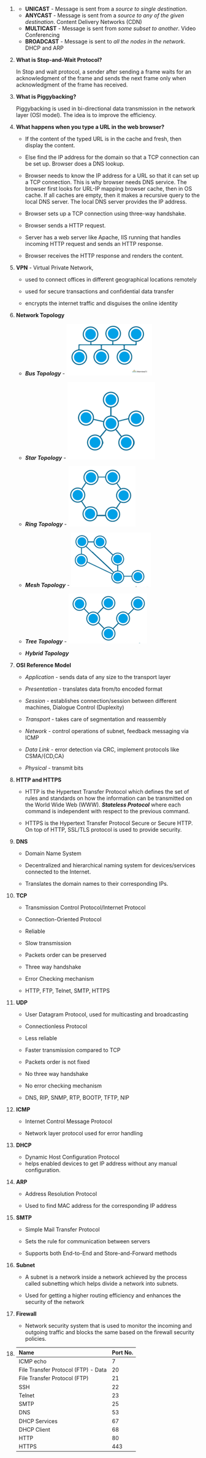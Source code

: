 1. * **UNICAST** - Message is sent from a *source to single destination*.
   * **ANYCAST** - Message is sent from a *source to any of the given destination*. Content Delivery Networks (CDN)
   * **MULTICAST** - Message is sent from *some subset to another*. Video Conferencing
   * **BROADCAST** - Message is sent to *all the nodes in the network*. DHCP and ARP

   

2. **What is Stop-and-Wait Protocol?**

   In Stop and wait protocol, a sender after sending a frame waits for an acknowledgment of the frame and sends the next frame only when acknowledgment of the frame has received.

   

3. **What is Piggybacking?**

   Piggybacking is used in bi-directional data transmission in the network layer (OSI model). The idea is to improve the efficiency.

   

4. **What happens when you type a URL in the web browser?**

   * If the content of the typed URL is in the cache and fresh, then display the content.

   * Else find the IP address for the domain so that a TCP connection can be set up. Browser does a DNS lookup.

   * Browser needs to know the IP address for a URL so that it can set up a TCP connection. This is why browser needs DNS service. The browser first looks for URL-IP mapping browser cache, then in OS cache. If all caches are empty, then it makes a recursive query to the local DNS server.  The local DNS server provides the IP address.

   * Browser sets up a TCP connection using three-way handshake.

   * Browser sends a HTTP request.

   * Server has a web server like Apache, IIS running that handles incoming HTTP request and sends an HTTP response.

   * Browser receives the HTTP response and renders the content.

     

5. **VPN** - Virtual Private Network, 

   * used to connect offices in different geographical locations remotely

   * used for secure transactions and confidential data transfer

   * encrypts the internet traffic and disguises the online identity

     

6. **Network Topology**  

   * ***Bus Topology*** - <img src="https://github.com/44aayush/Placement_Q-A/blob/main/assets/bus_topo.PNG"/>

   * ***Star Topology*** - <img src="https://github.com/44aayush/Placement_Q-A/blob/main/assets/star_topo.PNG" />

   * ***Ring Topology*** - <img src="https://github.com/44aayush/Placement_Q-A/blob/main/assets/ring_topo.PNG" />

   * ***Mesh Topology*** - <img src="https://github.com/44aayush/Placement_Q-A/blob/main/assets/mesh_topo.PNG" />

   * ***Tree Topology*** - <img src="https://github.com/44aayush/Placement_Q-A/blob/main/assets/tree_topo.PNG" />

   * ***Hybrid Topology***

     

7. **OSI Reference Model** 

   - *Application* - sends data of any size to the transport layer

   - *Presentation* - translates data from/to encoded format

   - *Session* - establishes connection/session between different machines, Dialogue Control (Duplexity)

   - *Transport* - takes care of segmentation and reassembly

   - *Network* - control operations of subnet, feedback messaging via ICMP

   - *Data Link* - error detection via CRC, implement protocols like CSMA/{CD,CA}

   - *Physical* - transmit bits

     

8. **HTTP and HTTPS** 

   * HTTP is the Hypertext Transfer Protocol which defines the set of rules and standards on how the information can be transmitted on the World Wide Web (WWW). ***Stateless Protocol*** where each command is independent with respect to the previous command. 

   * HTTPS is the Hypertext Transfer Protocol Secure or Secure HTTP. On top of HTTP, SSL/TLS protocol is used to provide security.

     

9. **DNS** 

   * Domain Name System

   * Decentralized and hierarchical naming system for devices/services connected to the Internet.

   * Translates the domain names to their corresponding IPs.

     

10. **TCP** 

    * Transmission Control Protocol/Internet Protocol

    * Connection-Oriented Protocol

    * Reliable

    * Slow transmission

    * Packets order can be preserved

    * Three way handshake 

    * Error Checking mechanism

    * HTTP, FTP, Telnet, SMTP, HTTPS

      

11. **UDP** 

    * User Datagram Protocol, used for multicasting and broadcasting

    * Connectionless Protocol

    * Less reliable

    * Faster transmission compared to TCP

    * Packets order is not fixed 

    * No three way handshake

    * No error checking mechanism

    * DNS, RIP, SNMP, RTP, BOOTP, TFTP, NIP

      

12. **ICMP** 

    * Internet Control Message Protocol

    * Network layer protocol used for error handling

      

13. **DHCP**  

    * Dynamic Host Configuration Protocol
    * helps enabled devices to get IP address without any manual configuration.

    

14. **ARP**

    * Address Resolution Protocol

    * Used to find MAC address for the corresponding IP address

      

15. **SMTP**

    * Simple Mail Transfer Protocol

    * Sets the rule for communication between servers

    * Supports both End-to-End and Store-and-Forward methods

      

16. **Subnet** 

    * A subnet is a network inside a network achieved by the process called subnetting which helps divide a network into subnets.

    * Used for getting a higher routing efficiency and enhances the security of the network

      

17. **Firewall**

    * Network security system that is used to monitor the incoming and outgoing traffic and blocks the same based on the firewall security policies.

      

18. | Name                                | Port No. |
    | ----------------------------------- | -------- |
    | ICMP echo                           | 7        |
    | File Transfer Protocol (FTP) - Data | 20       |
    | File Transfer Protocol (FTP)        | 21       |
    | SSH                                 | 22       |
    | Telnet                              | 23       |
    | SMTP                                | 25       |
    | DNS                                 | 53       |
    | DHCP Services                       | 67       |
    | DHCP Client                         | 68       |
    | HTTP                                | 80       |
    | HTTPS                               | 443      |

    

    

    

    

    

    

    
